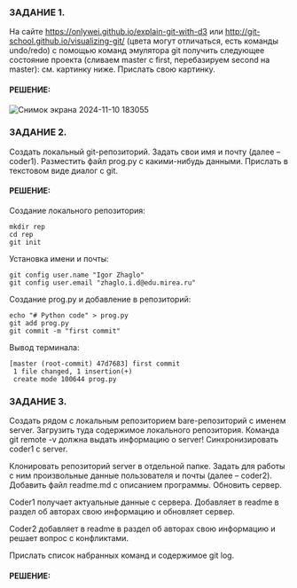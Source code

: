### ЗАДАНИЕ 1.
На сайте https://onlywei.github.io/explain-git-with-d3 или http://git-school.github.io/visualizing-git/ (цвета могут отличаться, есть команды undo/redo) с помощью команд эмулятора git получить следующее состояние проекта (сливаем master с first, перебазируем second на master): см. картинку ниже. Прислать свою картинку.

#### РЕШЕНИЕ: 
    
![Снимок экрана 2024-11-10 183055](https://github.com/user-attachments/assets/4cb804e3-a1bc-493a-b661-7ef8eb796f82)

### ЗАДАНИЕ 2. 
Создать локальный git-репозиторий. Задать свои имя и почту (далее – coder1). Разместить файл prog.py с какими-нибудь данными. Прислать в текстовом виде диалог с git.

#### РЕШЕНИЕ:

Создание локального репозитория:
~~~
mkdir rep
cd rep
git init
~~~
Установка имени и почты:
~~~
git config user.name "Igor Zhaglo"
git config user.email "zhaglo.i.d@edu.mirea.ru"
~~~
Создание prog.py и добавление в репозиторий:
~~~
echo "# Python code" > prog.py
git add prog.py
git commit -m "first commit"
~~~
Вывод терминала:
~~~
[master (root-commit) 47d7683] first commit
 1 file changed, 1 insertion(+)
 create mode 100644 prog.py
~~~

### ЗАДАНИЕ 3.
Создать рядом с локальным репозиторием bare-репозиторий с именем server. Загрузить туда содержимое локального репозитория. Команда git remote -v должна выдать информацию о server! Синхронизировать coder1 с server.

Клонировать репозиторий server в отдельной папке. Задать для работы с ним произвольные данные пользователя и почты (далее – coder2). Добавить файл readme.md с описанием программы. Обновить сервер.

Coder1 получает актуальные данные с сервера. Добавляет в readme в раздел об авторах свою информацию и обновляет сервер.

Coder2 добавляет в readme в раздел об авторах свою информацию и решает вопрос с конфликтами.

Прислать список набранных команд и содержимое git log.

#### РЕШЕНИЕ:

